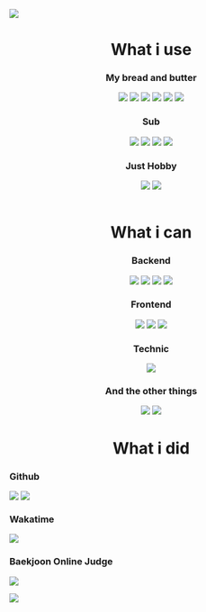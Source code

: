 <a href="https://hklee.me"><img src="https://capsule-render.vercel.app/api?type=waving&color=timeGradient&text=HK.%20Lee&height=300"/></a>
<h1 align="center">What i use</h1>
<div align="center">
  <h3 align="center">My bread and butter</h3>
  <a href="https://developer.mozilla.org/ko/docs/Web/JavaScript" style="text-decoration: none"><img src="https://img.shields.io/badge/Javascript-important?style=for-the-badge&logo=Javascript&logoColor=white"/></a>
  <a href="https://www.typescriptlang.org/" style="text-decoration: none"><img src="https://img.shields.io/badge/Typescript-3178C6?style=for-the-badge&logo=TypeScript&logoColor=white"/></a>
  <a href="https://www.w3schools.com/html/default.asp" style="text-decoration: none"><img src="https://img.shields.io/badge/HTML5-E34F26?style=for-the-badge&logo=HTML5&logoColor=white"/></a>
  <a href="https://www.w3schools.com/css/default.asp" style="text-decoration: none"><img src="https://img.shields.io/badge/CSS-1572B6?style=for-the-badge&logo=CSS3&logoColor=white"/></a>
  <a href="https://www.python.org/" style="text-decoration: none"><img src="https://img.shields.io/badge/Python-3776AB?&style=for-the-badge&logo=Python&logoColor=white"/></a>
  <a href="https://www.java.com/" style="text-decoration: none"><img src="https://img.shields.io/badge/Java-007396?&style=for-the-badge&logo=Java&logoColor=white"/></a>
  
  <h3 align="center">Sub</h3>
  <a href="https://kotlinlang.org/" style="text-decoration: none"><img src="https://img.shields.io/badge/Kotlin-0095D5?&style=for-the-badge&logo=Kotlin&logoColor=white"/></a>
  <a href="https://dart.dev/" style="text-decoration: none"><img src="https://img.shields.io/badge/Dart-0175C2?&style=for-the-badge&logo=Dart&logoColor=white"/></a>
  <a href="https://www.php.net/" style="text-decoration: none"><img src="https://img.shields.io/badge/PHP-777BB4?&style=for-the-badge&logo=PHP&logoColor=white"/></a>
  <a href="https://docs.microsoft.com/en-us/dotnet/csharp/" style="text-decoration: none"><img src="https://img.shields.io/badge/C%23-239120?&style=for-the-badge&logo=C%20Sharp&logoColor=white"/></a>
  
  <h3 align="center">Just Hobby</h3>
  <a href="https://en.cppreference.com/w/c" style="text-decoration: none"><img src="https://img.shields.io/badge/C-A8B9CC?&style=for-the-badge&logo=C&logoColor=white"/></a>
  <a href="https://en.cppreference.com/w/cpp" style="text-decoration: none"><img src="https://img.shields.io/badge/C%2B%2B-00599C?&style=for-the-badge&logo=C%2B%2B&logoColor=white"/></a>
</div>
<br/>
<h1 align="center">What i can</h1>
<div align="center">
  <h3 align="center">Backend</h3>
  <a href="https://nodejs.org/" style="text-decoration: none"><img src="https://img.shields.io/badge/Node.js-5455FE?style=for-the-badge&logo=Node.js&logoColor=white"/></a>
  <a href="https://expressjs.com/" style="text-decoration: none"><img src="https://img.shields.io/badge/Express-000000?style=for-the-badge&logo=Express&logoColor=white"/></a>
  <a href="https://www.mongodb.com/" style="text-decoration: none"><img src="https://img.shields.io/badge/MongoDB-47A248?style=for-the-badge&logo=MongoDB&logoColor=white"/></a>
  <a href="https://mariadb.org/" style="text-decoration: none"><img src="https://img.shields.io/badge/MariaDB-003545?style=for-the-badge&logo=MariaDB&logoColor=white"/></a>
  
  <h3 align="center">Frontend</h3>
  <a href="https://reactjs.org/" style="text-decoration: none"><img src="https://img.shields.io/badge/React-61DAFB?style=for-the-badge&logo=React&logoColor=white"/></a>
  <a href="https://flutter.dev/" style="text-decoration: none"><img src="https://img.shields.io/badge/Flutter-02569B?style=for-the-badge&logo=Flutter&logoColor=white"/></a>
  <a href="https://dotnet.microsoft.com/" style="text-decoration: none"><img src="https://img.shields.io/badge/.NET-512BD4?style=for-the-badge&logo=.NET&logoColor=white"/></a>
  
  <h3 align="center">Technic</h3>
  <a href="https://mochajs.org/" style="text-decoration: none"><img src="https://img.shields.io/badge/Mocha-8D6748?style=for-the-badge&logo=Mocha&logoColor=white"/></a>
  
  <h3 align="center">And the other things</h3>
  <a href="https://git-scm.com/" style="text-decoration: none"><img src="https://img.shields.io/badge/Git-F05032?style=for-the-badge&logo=Git&logoColor=white"/></a>
  <a href="https://github.com/" style="text-decoration: none"><img src="https://img.shields.io/badge/Github-181717?style=for-the-badge&logo=Github&logoColor=white"/></a>
</div>

<h1 align="center">What i did</h1>

<h3 align="left">Github</h3>
<div>
  <a href="https://hklee.me" style="text-decoration: none"><img align="top" src="https://github-readme-stats.vercel.app/api?username=LeeHyKu&show_icons=true&theme=radical&count_private=true"/></a>
  <a href="https://hklee.me" style="text-decoration: none"><img align="top" src="https://github-readme-stats.vercel.app/api/top-langs/?username=LeeHyKu&show_icons=true&theme=radical"/></a>
</div>

<h3 align="left">Wakatime</h3>
<a href="https://hklee.me" style="text-decoration: none"><img src="https://github-readme-stats.vercel.app/api/wakatime?username=LeeHyKu&show_icons=true&theme=radical&layout=compact"/></a>

<h3 align="left">Baekjoon Online Judge</h3>
<a href="https://solved.ac/profile/hklee416" style="text-decoration: none"><img src="http://mazassumnida.wtf/api/v2/generate_badge?boj=hklee416"/></a>

<a href="https://hklee.me" style="text-decoration: none"><img src="https://capsule-render.vercel.app/api?type=waving&color=timeGradient&section=footer"/></a>
